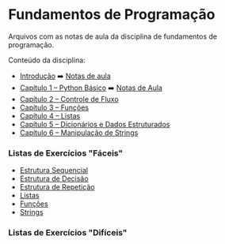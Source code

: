 # Fundamentos de Programação

Arquivos com as notas de aula da disciplina de fundamentos de programação.

Conteúdo da disciplina:

- [Introdução](https://automatetheboringstuff.com/2e/chapter0/) ➡️ [Notas de aula](notas_de_aula/introdução/introdução.md)
- [Capítulo 1 – Python Básico](https://automatetheboringstuff.com/2e/chapter1/) ➡️ [Notas de Aula](notas_de_aula/básico/básico.md)
- [Capítulo 2 – Controle de Fluxo](https://automatetheboringstuff.com/2e/chapter2/)
- [Capítulo 3 – Funções](https://automatetheboringstuff.com/2e/chapter3/)
- [Capítulo 4 – Listas](https://automatetheboringstuff.com/2e/chapter4/)
- [Capítulo 5 – Dicionários e Dados Estruturados](https://automatetheboringstuff.com/2e/chapter5/)
- [Capítulo 6 – Manipulação de Strings](https://automatetheboringstuff.com/2e/chapter6/)

### Listas de Exercícios "Fáceis"

- [Estrutura Sequencial](https://wiki.python.org.br/EstruturaSequencial)
- [Estrutura de Decisão](https://wiki.python.org.br/EstruturaDeDecisao)
- [Estrutura de Repetição](https://wiki.python.org.br/EstruturaDeRepeticao)
- [Listas](https://wiki.python.org.br/ExerciciosListas)
- [Funções](https://wiki.python.org.br/ExerciciosFuncoes)
- [Strings](https://wiki.python.org.br/EstruturaSequencial)

### Listas de Exercícios "Difíceis"

